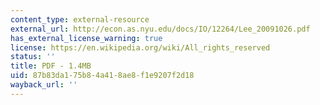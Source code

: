 ```yaml
---
content_type: external-resource
external_url: http://econ.as.nyu.edu/docs/IO/12264/Lee_20091026.pdf
has_external_license_warning: true
license: https://en.wikipedia.org/wiki/All_rights_reserved
status: ''
title: PDF - 1.4MB
uid: 87b83da1-75b8-4a41-8ae8-f1e9207f2d18
wayback_url: ''
---
```

